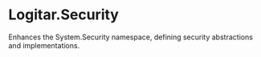 # Logitar.Security

Enhances the System.Security namespace, defining security abstractions and implementations.
